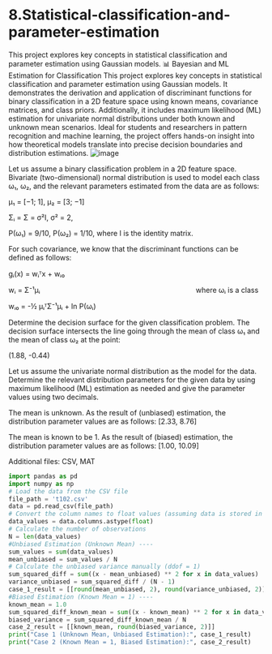 # 8.Statistical-classification-and-parameter-estimation
This project explores key concepts in statistical classification and parameter estimation using Gaussian models.
📊 Bayesian and ML Estimation for Classification
This project explores key concepts in statistical classification and parameter estimation using Gaussian models. It demonstrates the derivation and application of discriminant functions for binary classification in a 2D feature space using known means, covariance matrices, and class priors. Additionally, it includes maximum likelihood (ML) estimation for univariate normal distributions under both known and unknown mean scenarios. Ideal for students and researchers in pattern recognition and machine learning, the project offers hands-on insight into how theoretical models translate into precise decision boundaries and distribution estimations.
![image](https://github.com/user-attachments/assets/3d94f85e-54ad-4692-94a9-35dc95ec931b)

Let us assume a binary classification problem in a 2D feature space. Bivariate (two-dimensional) normal distribution is used to model each class ω₁, ω₂, and the relevant parameters estimated from the data are as follows:

μ₁ = [−1; 1], μ₂ = [3; −1]

Σᵢ = Σ = σ²I, σ² = 2,

P(ω₁) = 9/10, P(ω₂) = 1/10,
where I is the identity matrix.

For such covariance, we know that the discriminant functions can be defined as follows:

gᵢ(x) = wᵢᵀx + wᵢ₀

wᵢ = Σ⁻¹μᵢ                      where ωᵢ is a class

wᵢ₀ = -½ μᵢᵀΣ⁻¹μᵢ + ln P(ωᵢ)

Determine the decision surface for the given classification problem. The decision surface intersects the line going through the mean of class ω₁ and the mean of class ω₂ at the point:

(1.88, -0.44)

Let us assume the univariate normal distribution as the model for the data. Determine the relevant distribution parameters for the given data by using maximum likelihood (ML) estimation as needed and give the parameter values using two decimals.

The mean is unknown. As the result of (unbiased) estimation, the distribution parameter values are as follows:
[2.33, 8.76]

The mean is known to be 1. As the result of (biased) estimation, the distribution parameter values are as follows:
[1.00, 10.09]

Additional files: CSV, MAT

```python
import pandas as pd
import numpy as np
# Load the data from the CSV file
file_path = 't102.csv'
data = pd.read_csv(file_path)
# Convert the column names to float values (assuming data is stored in column headers)
data_values = data.columns.astype(float)
# Calculate the number of observations
N = len(data_values)
#Unbiased Estimation (Unknown Mean) ----
sum_values = sum(data_values)
mean_unbiased = sum_values / N
# Calculate the unbiased variance manually (ddof = 1)
sum_squared_diff = sum((x - mean_unbiased) ** 2 for x in data_values)
variance_unbiased = sum_squared_diff / (N - 1)
case_1_result = [[round(mean_unbiased, 2), round(variance_unbiased, 2)]]
#Biased Estimation (Known Mean = 1) ----
known_mean = 1.0
sum_squared_diff_known_mean = sum((x - known_mean) ** 2 for x in data_values)
biased_variance = sum_squared_diff_known_mean / N
case_2_result = [[known_mean, round(biased_variance, 2)]]
print("Case 1 (Unknown Mean, Unbiased Estimation):", case_1_result)
print("Case 2 (Known Mean = 1, Biased Estimation):", case_2_result)




```

